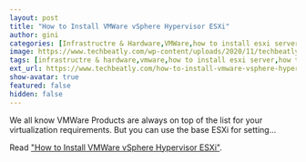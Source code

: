 ```yaml
---
layout: post
title: "How to Install VMWare vSphere Hypervisor ESXi"
author: gini
categories: [Infrastructre & Hardware,VMWare,how to install esxi server,]
image: https://www.techbeatly.com/wp-content/uploads/2020/11/techbeatly-youtube-cover-vsphere-esxi-1024x576.png
tags: [infrastructre & hardware,vmware,how to install esxi server,how to install vmware esxi,how to install vmware hypervisor,install vmware esxi,installing esxi on physical server,vmware esxi installation guide,vmware hypervisor esxi installation,]
ext_url: https://www.techbeatly.com/how-to-install-vmware-vsphere-hypervisor-esxi/
show-avatar: true
featured: false
hidden: false
---
```


We all know VMWare Products are always on top of the list for your virtualization requirements. But you can use the base ESXi for setting...

Read ["How to Install VMWare vSphere Hypervisor ESXi"](https://www.techbeatly.com/how-to-install-vmware-vsphere-hypervisor-esxi/).